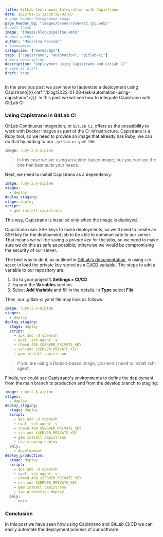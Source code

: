 ```yaml
---
title: GitLab Continuous Integration with Capistrano
date: 2022-01-31T11:56:58-03:00
# page header background image
page_header_bg: "images/banner/banner2.jpg.webp"
# post thumb
image: "images/blog/pipeline.webp"
# post author
author: "Macarena Poisson"
# taxonomies
categories: ["DevSecOps"]
tags: ["capistrano", "automation", "gitlab-ci"]
# meta description
description: "Deployment using Capistrano and GitLab CI"
# save as draft
draft: true
---
```


In the previous post we saw how to [automate a deployment using Capistrano]({{<ref "/blog/2022-01-28-task-automation-using-capistrano">}}). In this post we will see how to integrate Capistrano with GitLab CI.

### Using Capistrano in GitLab CI

GitLab Continuous Integration, or `GitLab CI`, offers us the posssibility to work with Docker images as part of the CI infrastructure. Capistrano is a Ruby tool, so we need to provide an image that already has Ruby; we can do that by adding to our `.gitlab-ci.yaml` file:

```yaml
image: ruby:2.6-alpine
```

> In this case we are using an alpine-based image, but you can use the one that best suits your needs.


Next, we need to install Capistrano as a dependency:

```yaml
image: ruby:2.6-alpine
stages:
  - deploy
deploy_staging:
stage: deploy
script:
  - gem install capistrano
```

This way, Capistrano is installed only when the image is deployed.

Capistrano uses SSH keys to make deployments, so we'll need to create an SSH key for the deployment job to be able to communicate to our server. That means we will be saving a _private key_ for the jobs, so we need to make sure we do this as safe as possible; otherwise we would be compromising the security of our server.

The best way to do it, as outlined in [GitLab's documentation](https://docs.gitlab.com/ee/ci/ssh_keys/index.html), is using `ssh-agent` to load the private key stored as a [CI/CD variable](https://docs.gitlab.com/ee/ci/variables/index.html). The steps to add a variable to our repository are:

1. Go to your project’s **Settings > CI/CD**
2. Expand the **Variables** section.
3. Select **Add Variable** and fill in the details. In **Type** select **File**

Then, our .gitlab-ci.yaml file may look as follows:

```yaml
image: ruby:2.6-alpine
stages:
  - deploy
deploy_staging:
  stage: deploy
  script:
    - apk add -U openssh
    - eval `ssh-agent -s`
    - chmod 400 $SERVER_PRIVATE_KEY
    - ssh-add $SERVER_PRIVATE_KEY
    - gem install capistrano
```

> If you are using a Debian-based image, you won't need to install ssh-agent.

Finally, we could use Capistrano's environments to define the deployment from the main branch to production and from the develop branch to staging:

```yaml
image: ruby:2.6-alpine
stages:
  - deploy
deploy_staging:
  stage: deploy
  script:
    - apk add -U openssh
    - eval `ssh-agent -s`
    - chmod 400 $SERVER_PRIVATE_KEY
    - ssh-add $SERVER_PRIVATE_KEY
    - gem install capistrano
    - cap staging deploy
  only:
    - development
deploy_production:
  stage: deploy
  script:
    - apk add -U openssh
    - eval `ssh-agent -s`
    - chmod 400 $SERVER_PRIVATE_KEY
    - ssh-add $SERVER_PRIVATE_KEY
    - gem install capistrano
    - cap production deploy
  only:
    - main
```

### Conclusion

In this post we have seen how using Capistrano and GitLab CI/CD we can easily automate the deployment process of our software.